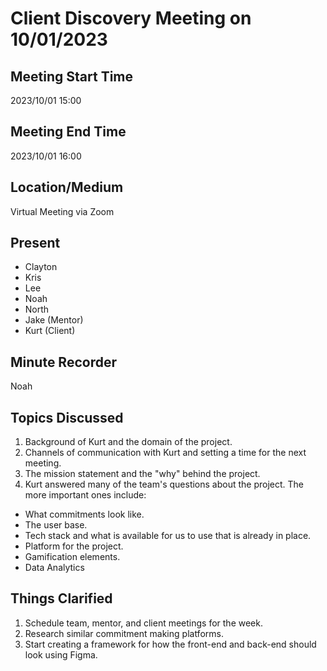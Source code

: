 # Client Discovery Meeting on 10/01/2023

## Meeting Start Time

2023/10/01 15:00

## Meeting End Time

2023/10/01 16:00

## Location/Medium

Virtual Meeting via Zoom

## Present

- Clayton
- Kris
- Lee
- Noah
- North
- Jake (Mentor)
- Kurt (Client)

## Minute Recorder

Noah

## Topics Discussed

1. Background of Kurt and the domain of the project.
2. Channels of communication with Kurt and setting a time for the next meeting.
3. The mission statement and the "why" behind the project.
4. Kurt answered many of the team's questions about the project. The more important ones include:
- What commitments look like.
- The user base.
- Tech stack and what is available for us to use that is already in place.
- Platform for the project.
- Gamification elements.
- Data Analytics

## Things Clarified

1. Schedule team, mentor, and client meetings for the week.
2. Research similar commitment making platforms.
3. Start creating a framework for how the front-end and back-end should look using Figma.
